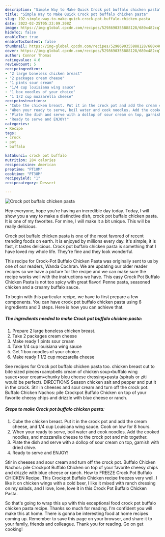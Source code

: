 ```yaml
---
description: "Simple Way to Make Quick Crock pot buffalo chicken pasta"
title: "Simple Way to Make Quick Crock pot buffalo chicken pasta"
slug: 192-simple-way-to-make-quick-crock-pot-buffalo-chicken-pasta
date: 2022-02-25T05:23:09.208Z
image: https://img-global.cpcdn.com/recipes/5298690355888128/680x482cq70/crock-pot-buffalo-chicken-pasta-recipe-main-photo.jpg
hideToc: false
enableToc: true
enableTocContent: false
thumbnail: https://img-global.cpcdn.com/recipes/5298690355888128/680x482cq70/crock-pot-buffalo-chicken-pasta-recipe-main-photo.jpg
cover: https://img-global.cpcdn.com/recipes/5298690355888128/680x482cq70/crock-pot-buffalo-chicken-pasta-recipe-main-photo.jpg
author: Connor Thomas
ratingvalue: 4.6
reviewcount: 5
recipeingredient:
- "2 large boneless chicken breast"
- "2 packages cream cheese"
- "1 pints sour cream"
- "1/4 cup louisiana wing sauce"
- "1 box noodles of your choice"
- "1 1/2 cup mozzarella cheese"
recipeinstructions:
- "Cube the chicken breast. Put it in the crock pot and add the cream cheese, and 1/4 cup Louisiana wing sauce. Cook on low for 8 hours."
- "When your ready to serve, boil water and cook noodles. Add the cooked noodles, and mozzarella cheese to the crock pot and mix together."
- "Plate the dish and serve with a dollop of sour cream on top, garnish with dried chive."
- "Ready to serve and ENJOY!"
categories:
- Recipe
tags:
- crock
- pot
- buffalo

katakunci: crock pot buffalo 
nutrition: 284 calories
recipecuisine: American
preptime: "PT10M"
cooktime: "PT38M"
recipeyield: "1"
recipecategory: Dessert

---
```



![Crock pot buffalo chicken pasta](https://img-global.cpcdn.com/recipes/5298690355888128/680x482cq70/crock-pot-buffalo-chicken-pasta-recipe-main-photo.jpg)

Hey everyone, hope you're having an incredible day today. Today, I will show you a way to make a distinctive dish, crock pot buffalo chicken pasta. It is one of my favorites. For mine, I will make it a bit unique. This will be really delicious.

Crock pot buffalo chicken pasta is one of the most favored of recent trending foods on earth. It is enjoyed by millions every day. It's simple, it is fast, it tastes delicious. Crock pot buffalo chicken pasta is something that I have loved my whole life. They're fine and they look wonderful.

This recipe for Crock-Pot Buffalo Chicken Pasta was originally sent to us by one of our readers, Wanda Cochran. We are updating our older reader recipes so we have a picture for the recipe and we can make sure the recipe works well with the instructions we have. This easy Crock Pot Buffalo Chicken Pasta is not too spicy with great flavor! Penne pasta, seasoned chicken and a creamy buffalo sauce.


To begin with this particular recipe, we have to first prepare a few components. You can have crock pot buffalo chicken pasta using 6 ingredients and 3 steps. Here is how you can achieve that.

<!--inarticleads1-->

##### The ingredients needed to make Crock pot buffalo chicken pasta:

1. Prepare 2 large boneless chicken breast.
1. Take 2 packages cream cheese
1. Make ready 1 pints sour cream
1. Take 1/4 cup louisiana wing sauce
1. Get 1 box noodles of your choice.
1. Make ready 1 1/2 cup mozzarella cheese


See recipes for Crock pot buffalo chicken pasta too. chicken breast cut to bite sized pieces•campbells cream of chicken soup•buffalo wing sauce•sour cream•chunky bleu cheese dressing•pasta (spirals or ziti would be perfect). DIRECTIONS Season chicken salt and pepper and put it in the crock. Stir in cheeses and sour cream and turn off the crock pot. Buffalo Chicken Nachos: pile Crockpot Buffalo Chicken on top of your favorite cheesy chips and drizzle with blue cheese or ranch. 

<!--inarticleads2-->

##### Steps to make Crock pot buffalo chicken pasta:

1. Cube the chicken breast. Put it in the crock pot and add the cream cheese, and 1/4 cup Louisiana wing sauce. Cook on low for 8 hours.
1. When your ready to serve, boil water and cook noodles. Add the cooked noodles, and mozzarella cheese to the crock pot and mix together.
1. Plate the dish and serve with a dollop of sour cream on top, garnish with dried chive.
1. Ready to serve and ENJOY!

Stir in cheeses and sour cream and turn off the crock pot. Buffalo Chicken Nachos: pile Crockpot Buffalo Chicken on top of your favorite cheesy chips and drizzle with blue cheese or ranch. How to FREEZE Crock Pot Buffalo CHICKEN Recipe. This Crockpot Buffalo Chicken recipe freezes very well. I like it on chicken wings with a cold beer, I like it mixed with ranch dressing on my salads, and I love, love, love it in this Crock Pot Buffalo Chicken Pasta. 

So that's going to wrap this up with this exceptional food crock pot buffalo chicken pasta recipe. Thanks so much for reading. I'm confident you will make this at home. There is gonna be interesting food at home recipes coming up. Remember to save this page on your browser, and share it to your family, friends and colleague. Thank you for reading. Go on get cooking!
